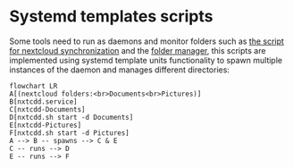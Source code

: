 # Systemd templates scripts

Some tools need to run as daemons and monitor folders such as [the script for nextcloud synchronization](../bin/nxtcdd.sh) and the [folder manager](../bin/folder_manager.sh), this scripts are implemented using systemd template units functionality to spawn multiple instances of the daemon and manages different directories:

```mermaid
flowchart LR
A[(nextcloud folders:<br>Documents<br>Pictures)]
B[nxtcdd.service]
C[nxtcdd-Documents]
D[nxtcdd.sh start -d Documents]
E[nxtcdd-Pictures]
F[nxtcdd.sh start -d Pictures]
A --> B -- spawns --> C & E
C -- runs --> D
E -- runs --> F
```
